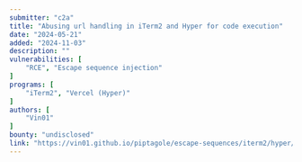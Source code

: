 ```yaml
---
submitter: "c2a"
title: "Abusing url handling in iTerm2 and Hyper for code execution"
date: "2024-05-21"
added: "2024-11-03"
description: ""
vulnerabilities: [
    "RCE", "Escape sequence injection"
]
programs: [
    "iTerm2", "Vercel (Hyper)"
]
authors: [
    "Vin01"
]
bounty: "undisclosed"
link: "https://vin01.github.io/piptagole/escape-sequences/iterm2/hyper/url-handlers/code-execution/2024/05/21/arbitrary-url-schemes-terminal-emulators.html"
---
```





